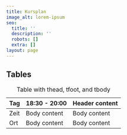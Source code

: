```yaml
---
title: Kursplan
image_alt: lorem-ipsum
seo:
  title: ''
  description: ''
  robots: []
  extra: []
layout: page
---
```

## Tables

<div class="responsive-table">
  <table>
      <caption>Table with thead, tfoot, and tbody</caption>
    <thead>
      <tr>
        <th>Tag</th>
        <th>18:30 - 20:00</th>
        <th>Header content</th>
      </tr>
    </thead>
    <tbody>
      <tr>
        <td>Zeit</td>
        <td>Body content</td>
        <td>Body content</td>
      </tr>
      <tr>
        <td>Ort</td>
        <td>Body content</td>
        <td>Body content</td>
      </tr>
    </tbody>
    <tfoot>
    </tfoot>
  </table>
</div>